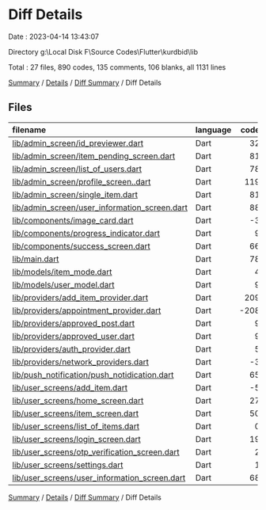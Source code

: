 # Diff Details

Date : 2023-04-14 13:43:07

Directory g:\\Local Disk F\\Source Codes\\Flutter\\kurdbid\\lib

Total : 27 files,  890 codes, 135 comments, 106 blanks, all 1131 lines

[Summary](results.md) / [Details](details.md) / [Diff Summary](diff.md) / Diff Details

## Files
| filename | language | code | comment | blank | total |
| :--- | :--- | ---: | ---: | ---: | ---: |
| [lib/admin_screen/id_previewer.dart](/lib/admin_screen/id_previewer.dart) | Dart | 32 | 0 | 4 | 36 |
| [lib/admin_screen/item_pending_screen.dart](/lib/admin_screen/item_pending_screen.dart) | Dart | 81 | 15 | 5 | 101 |
| [lib/admin_screen/list_of_users.dart](/lib/admin_screen/list_of_users.dart) | Dart | 78 | 31 | 8 | 117 |
| [lib/admin_screen/profile_screen..dart](/lib/admin_screen/profile_screen..dart) | Dart | 119 | 9 | 9 | 137 |
| [lib/admin_screen/single_item.dart](/lib/admin_screen/single_item.dart) | Dart | 81 | 3 | 9 | 93 |
| [lib/admin_screen/user_information_screen.dart](/lib/admin_screen/user_information_screen.dart) | Dart | 88 | 13 | 5 | 106 |
| [lib/components/image_card.dart](/lib/components/image_card.dart) | Dart | -3 | 0 | 0 | -3 |
| [lib/components/progress_indicator.dart](/lib/components/progress_indicator.dart) | Dart | 9 | 0 | 3 | 12 |
| [lib/components/success_screen.dart](/lib/components/success_screen.dart) | Dart | 66 | 2 | 8 | 76 |
| [lib/main.dart](/lib/main.dart) | Dart | 78 | 15 | 7 | 100 |
| [lib/models/item_mode.dart](/lib/models/item_mode.dart) | Dart | 4 | 0 | 0 | 4 |
| [lib/models/user_model.dart](/lib/models/user_model.dart) | Dart | 9 | 0 | 0 | 9 |
| [lib/providers/add_item_provider.dart](/lib/providers/add_item_provider.dart) | Dart | 209 | 35 | 31 | 275 |
| [lib/providers/appointment_provider.dart](/lib/providers/appointment_provider.dart) | Dart | -208 | -33 | -30 | -271 |
| [lib/providers/approved_post.dart](/lib/providers/approved_post.dart) | Dart | 9 | 0 | 4 | 13 |
| [lib/providers/approved_user.dart](/lib/providers/approved_user.dart) | Dart | 9 | 0 | 4 | 13 |
| [lib/providers/auth_provider.dart](/lib/providers/auth_provider.dart) | Dart | 5 | 2 | -2 | 5 |
| [lib/providers/network_providers.dart](/lib/providers/network_providers.dart) | Dart | -3 | 3 | 0 | 0 |
| [lib/push_notification/push_notidication.dart](/lib/push_notification/push_notidication.dart) | Dart | 65 | 41 | 33 | 139 |
| [lib/user_screens/add_item.dart](/lib/user_screens/add_item.dart) | Dart | -5 | 0 | 0 | -5 |
| [lib/user_screens/home_screen.dart](/lib/user_screens/home_screen.dart) | Dart | 27 | 1 | 2 | 30 |
| [lib/user_screens/item_screen.dart](/lib/user_screens/item_screen.dart) | Dart | 50 | 6 | 2 | 58 |
| [lib/user_screens/list_of_items.dart](/lib/user_screens/list_of_items.dart) | Dart | 0 | 1 | 1 | 2 |
| [lib/user_screens/login_screen.dart](/lib/user_screens/login_screen.dart) | Dart | 19 | -10 | 0 | 9 |
| [lib/user_screens/otp_verification_screen.dart](/lib/user_screens/otp_verification_screen.dart) | Dart | 2 | 0 | 0 | 2 |
| [lib/user_screens/settings.dart](/lib/user_screens/settings.dart) | Dart | 1 | 0 | 0 | 1 |
| [lib/user_screens/user_information_screen.dart](/lib/user_screens/user_information_screen.dart) | Dart | 68 | 1 | 3 | 72 |

[Summary](results.md) / [Details](details.md) / [Diff Summary](diff.md) / Diff Details